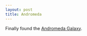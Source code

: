 ```yaml
---
layout: post
title: Andromeda
---
```


Finally found the <a href="https://en.wikipedia.org/wiki/Andromeda_Galaxy">Andromeda Galaxy</a>.
<amp-img width="1200" height="800" layout="responsive" src="images/2015-07-21-andromeda.png"></amp-img>